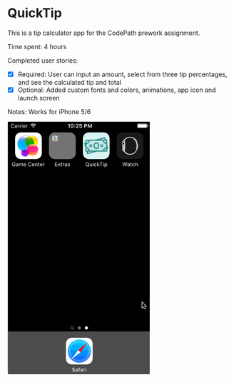 # QuickTip
This is a tip calculator app for the CodePath prework assignment.

Time spent: 4 hours

Completed user stories:
- [x] Required: User can input an amount, select from three tip percentages, and see the calculated tip and total
- [x] Optional: Added custom fonts and colors, animations, app icon and launch screen

Notes: Works for iPhone 5/6

![Demo Gif](https://raw.githubusercontent.com/meowr/QuickTip/master/QuickTipDemo.gif)

